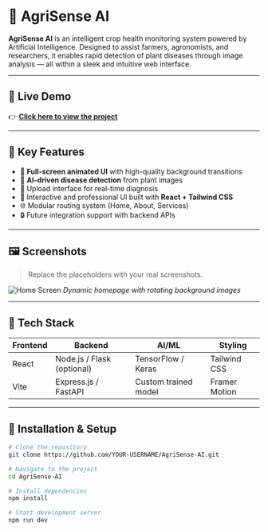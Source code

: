 # 🌾 AgriSense AI

**AgriSense AI** is an intelligent crop health monitoring system powered by Artificial Intelligence. Designed to assist farmers, agronomists, and researchers, it enables rapid detection of plant diseases through image analysis — all within a sleek and intuitive web interface.

---

## 🚀 Live Demo

👉 [**Click here to view the project**](https://your-live-link.com)  

---

## 🎯 Key Features

- 🎨 **Full-screen animated UI** with high-quality background transitions
- 🤖 **AI-driven disease detection** from plant images
- 📸 Upload interface for real-time diagnosis
- 💬 Interactive and professional UI built with **React + Tailwind CSS**
- 🌐 Modular routing system (Home, About, Services)
- 🔒 Future integration support with backend APIs

---

## 🖼️ Screenshots

> Replace the placeholders with your real screenshots.

![Home Screen](./screenshots/homepage.png)
*Dynamic homepage with rotating background images*

---

## 🧠 Tech Stack

| Frontend | Backend | AI/ML | Styling |
|----------|---------|-------|---------|
| React    | Node.js / Flask (optional) | TensorFlow / Keras | Tailwind CSS |
| Vite     | Express.js / FastAPI | Custom trained model | Framer Motion |

---

## 🧪 Installation & Setup

```bash
# Clone the repository
git clone https://github.com/YOUR-USERNAME/AgriSense-AI.git

# Navigate to the project
cd AgriSense-AI

# Install dependencies
npm install

# Start development server
npm run dev
